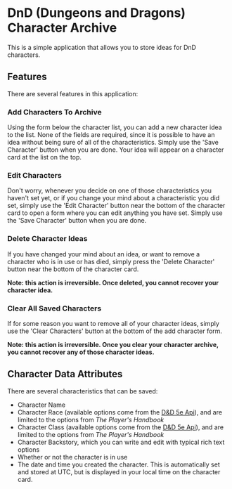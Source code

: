 # DnD (Dungeons and Dragons) Character Archive

This is a simple application that allows you to store ideas for DnD characters.

## Features

There are several features in this application:

### Add Characters To Archive

Using the form below the character list, you can add a new character idea to the list. None of the fields are required, since it is possible to have an idea without being sure of all of the characteristics. Simply use the 'Save Character' button when you are done. Your idea will appear on a character card at the list on the top.

### Edit Characters

Don't worry, whenever you decide on one of those characteristics you haven't set yet, or if you change your mind about a characteristic you did set, simply use the 'Edit Character' button near the bottom of the character card to open a form where you can edit anything you have set. Simply use the 'Save Character' button when you are done.

### Delete Character Ideas

If you have changed your mind about an idea, or want to remove a character who is in use or has died, simply press the 'Delete Character' button near the bottom of the character card.

**Note: this action is irreversible. Once deleted, you cannot recover your character idea.**

### Clear All Saved Characters

If for some reason you want to remove all of your character ideas, simply use the 'Clear Characters' button at the bottom of the add character form.

**Note: this action is irreversible. Once you clear your character archive, you cannot recover any of those character ideas.**

## Character Data Attributes

There are several characteristics that can be saved:

- Character Name
- Character Race (available options come from the [D&D 5e Api](https://www.dnd5eapi.co)), and are limited to the options from _The Player's Handbook_
- Character Class (available options come from the [D&D 5e Api](https://www.dnd5eapi.co)), and are limited to the options from _The Player's Handbook_
- Character Backstory, which you can write and edit with typical rich text options
- Whether or not the character is in use
- The date and time you created the character. This is automatically set and stored at UTC, but is displayed in your local time on the character card.
